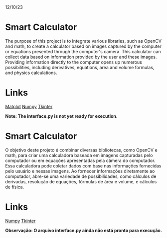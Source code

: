 12/10/23
# Smart Calculator
The purpose of this project is to integrate various libraries, such as OpenCV and math, to create a calculator based on images captured by the computer or equations presented through the computer's camera. This calculator can collect data based on information provided by the user and these images. Providing information directly to the computer opens up numerous possibilities, including derivatives, equations, area and volume formulas, and physics calculations.

  <h1>Links</h1>
    <a href="https://matplotlib.org/">Matplot</a>
    <a href="https://numpy.org/devdocs/index.html">Numpy</a>
    <a href="https://docs.python.org/pt-br/3/library/tkinter.html">Tkinter</a>

**Note: The interface.py is not yet ready for execution.**

# Smart Calculator
O objetivo deste projeto é combinar diversas bibliotecas, como OpenCV e math, para criar uma calculadora baseada em imagens capturadas pelo computador ou em equações apresentadas pela câmera do computador. Essa calculadora pode coletar dados com base nas informações fornecidas pelo usuário e nessas imagens. Ao fornecer informações diretamente ao computador, abre-se uma variedade de possibilidades, como cálculos de derivadas, resolução de equações, fórmulas de área e volume, e cálculos de física.

  <h1>Links</h1>
    <a href="https://matplotlib.org/"></a>
    <a href="https://numpy.org/devdocs/index.html">Numpy</a>
    <a href="https://docs.python.org/pt-br/3/library/tkinter.html">Tkinter</a>

**Observação: O arquivo interface.py ainda não está pronto para execução.**
